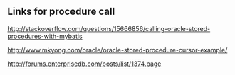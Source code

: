 ## Links for procedure call

http://stackoverflow.com/questions/15666856/calling-oracle-stored-procedures-with-mybatis

http://www.mkyong.com/oracle/oracle-stored-procedure-cursor-example/

http://forums.enterprisedb.com/posts/list/1374.page
